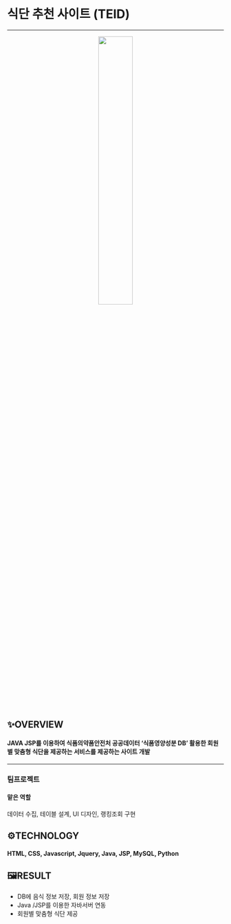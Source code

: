 # 식단 추천 사이트 (TEID)
---

<p align="center">
  <img src="https://user-images.githubusercontent.com/68860983/113686293-12702400-9702-11eb-8334-3cc234af32bc.png" width="40%">
  </p>
  
## ✨OVERVIEW
#### JAVA JSP를 이용하여 식품의약품안전처 공공데이터 ‘식품영양성분 DB’ 활용한 회원 별 맞춤형 식단을 제공하는 서비스를 제공하는 사이트 개발
---
### 팀프로젝트
#### 맡은 역할
데이터 수집, 테이블 설계, UI 디자인, 랭킹조회 구현

## ⚙TECHNOLOGY
#### HTML, CSS, Javascript, Jquery, Java, JSP, MySQL, Python 

## 🖼RESULT
- DB에 음식 정보 저장, 회원 정보 저장
- Java /JSP를 이용한 자바서버 연동
- 회원별 맞춤형 식단 제공
